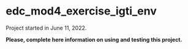 # edc_mod4_exercise_igti_env

Project started in June 11, 2022.

**Please, complete here information on using and testing this project.**